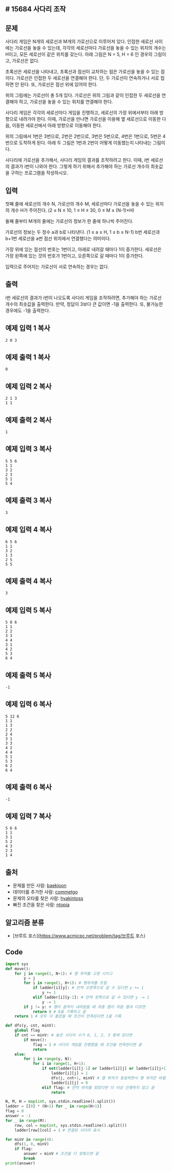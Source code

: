 ## # 15684 사다리 조작

## 문제

사다리 게임은 N개의 세로선과 M개의 가로선으로 이루어져 있다. 인접한 세로선 사이에는 가로선을 놓을 수 있는데, 각각의 세로선마다 가로선을 놓을 수 있는 위치의 개수는 H이고, 모든 세로선이 같은 위치를 갖는다. 아래 그림은 N = 5, H = 6 인 경우의 그림이고, 가로선은 없다.

초록선은 세로선을 나타내고, 초록선과 점선이 교차하는 점은 가로선을 놓을 수 있는 점이다. 가로선은 인접한 두 세로선을 연결해야 한다. 단, 두 가로선이 연속하거나 서로 접하면 안 된다. 또, 가로선은 점선 위에 있어야 한다.

위의 그림에는 가로선이 총 5개 있다. 가로선은 위의 그림과 같이 인접한 두 세로선을 연결해야 하고, 가로선을 놓을 수 있는 위치를 연결해야 한다.

사다리 게임은 각각의 세로선마다 게임을 진행하고, 세로선의 가장 위에서부터 아래 방향으로 내려가야 한다. 이때, 가로선을 만나면 가로선을 이용해 옆 세로선으로 이동한 다음, 이동한 세로선에서 아래 방향으로 이동해야 한다.

위의 그림에서 1번은 3번으로, 2번은 2번으로, 3번은 5번으로, 4번은 1번으로, 5번은 4번으로 도착하게 된다. 아래 두 그림은 1번과 2번이 어떻게 이동했는지 나타내는 그림이다.

사다리에 가로선을 추가해서, 사다리 게임의 결과를 조작하려고 한다. 이때, i번 세로선의 결과가 i번이 나와야 한다. 그렇게 하기 위해서 추가해야 하는 가로선 개수의 최솟값을 구하는 프로그램을 작성하시오.

## 입력

첫째 줄에 세로선의 개수 N, 가로선의 개수 M, 세로선마다 가로선을 놓을 수 있는 위치의 개수 H가 주어진다. (2 ≤ N ≤ 10, 1 ≤ H ≤ 30, 0 ≤ M ≤ (N-1)×H)

둘째 줄부터 M개의 줄에는 가로선의 정보가 한 줄에 하나씩 주어진다.

가로선의 정보는 두 정수 a과 b로 나타낸다. (1 ≤ a ≤ H, 1 ≤ b ≤ N-1) b번 세로선과 b+1번 세로선을 a번 점선 위치에서 연결했다는 의미이다.

가장 위에 있는 점선의 번호는 1번이고, 아래로 내려갈 때마다 1이 증가한다. 세로선은 가장 왼쪽에 있는 것의 번호가 1번이고, 오른쪽으로 갈 때마다 1이 증가한다.

입력으로 주어지는 가로선이 서로 연속하는 경우는 없다.

## 출력

i번 세로선의 결과가 i번이 나오도록 사다리 게임을 조작하려면, 추가해야 하는 가로선 개수의 최솟값을 출력한다. 만약, 정답이 3보다 큰 값이면 -1을 출력한다. 또, 불가능한 경우에도 -1을 출력한다.

## 예제 입력 1 복사

```
2 0 3
```

## 예제 출력 1 복사

```
0
```

## 예제 입력 2 복사

```
2 1 3
1 1
```

## 예제 출력 2 복사

```
1
```

## 예제 입력 3 복사

```
5 5 6
1 1
3 2
2 3
5 1
5 4
```

## 예제 출력 3 복사

```
3
```

## 예제 입력 4 복사

```
6 5 6
1 1
3 2
1 3
2 5
5 5
```

## 예제 출력 4 복사

```
3
```

## 예제 입력 5 복사

```
5 8 6
1 1
2 2
3 3
4 4
3 1
4 2
5 3
6 4
```

## 예제 출력 5 복사

```
-1
```

## 예제 입력 6 복사

```
5 12 6
1 1
1 3
2 2
2 4
3 1
3 3
4 2
4 4
5 1
5 3
6 2
6 4
```

## 예제 출력 6 복사

```
-1
```

## 예제 입력 7 복사

```
5 6 6
1 1
3 1
5 2
4 3
2 3
1 4
```

## 출처

- 문제를 만든 사람: [baekjoon](https://www.acmicpc.net/user/baekjoon)
- 데이터를 추가한 사람: [commetgo](https://www.acmicpc.net/user/commetgo)
- 문제의 오타를 찾은 사람: [hyakintoss](https://www.acmicpc.net/user/hyakintoss)
- 빠진 조건을 찾은 사람: [ntopia](https://www.acmicpc.net/user/ntopia)

## 알고리즘 분류

- [브루트 포스](https://www.acmicpc.net/problem/tag/브루트 포스)



## Code

```python
import sys
def move():
    for j in range(1, N+1): # 열 위치를 고정 시키고
        y = j
        for i in range(1, H+1): # 행위치를 조절
            if ladder[i][y]: # 만약 오른쪽으로 갈 수 있다면 y += 1
                y += 1
            elif ladder[i][y-1]: # 만약 왼쪽으로 갈 수 있다면 y -= 1
                y -= 1
        if j != y: # 행이 끝까지 내려왔을 때 최종 열이 처음 열과 다르면
            return 0 # 0을 기록하고 끝
    return 1 # 모두 다 돌았을 때 조건이 만족된다면 1을 기록

def dfs(y, cnt, minV):
    global flag
    if cnt == minV: # 놓은 사다리 수가 0, 1, 2, 3 중에 있다면
        if move():
            flag = 1 # 사다리 게임을 진행했을 때 조건을 만족한다면 끝
            return
    else:
        for j in range(y, N):
            for i in range(1, H+1):
                if not(ladder[i][j-1] or ladder[i][j] or ladder[i][j+1]): # 오른쪽, 왼쪽 이동이 가능하므로, 좌 중간 우, 세 위치 다 봐야함
                    ladder[i][j] = 1
                    dfs(j, cnt+1, minV) # 열 위치가 동일하면서 행 위치만 바뀔 수 있기 때문에
                    ladder[i][j] = 0
                elif flag: # 만약 위치를 찾았다면 더 이상 진행하지 않고 끝
                    return

N, M, H = map(int, sys.stdin.readline().split())
ladder = [[0] * (N+1) for _ in range(H+1)]
flag = 0
answer = -1
for _ in range(M):
    row, col = map(int, sys.stdin.readline().split())
    ladder[row][col] = 1 # 연결된 사다리 표시

for minV in range(4):
    dfs(1, 0, minV)
    if flag:
        answer = minV # 조건을 다 맞췄으면 끝
        break
print(answer)
```

